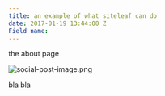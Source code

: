 ```yaml
---
title: an example of what siteleaf can do
date: 2017-01-19 13:44:00 Z
Field name: 
---
```


the about page

![social-post-image.png](/uploads/social-post-image.png)

bla bla
